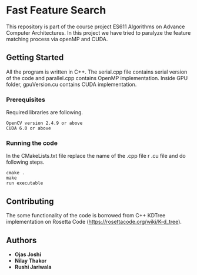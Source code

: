 # Fast Feature Search

This repository is part of the course project ES611 Algorithms on Advance Computer Architectures. In this project we have tried to paralyze the feature matching process via openMP and CUDA.

## Getting Started

All the program is written in C++. The serial.cpp file contains serial version of the code and parallel.cpp contains OpenMP implementation. Inside GPU folder, gpuVersion.cu contains CUDA implementation. 

### Prerequisites

Required libraries are following.

```
OpenCV version 2.4.9 or above
CUDA 6.0 or above
```

### Running the code

In the CMakeLists.txt file replace the name of the .cpp file r .cu file and do following steps.


```
cmake .
make
run executable 
```


## Contributing

The some functionality of the code is borrowed from C++ KDTree implementation on Rosetta Code (https://rosettacode.org/wiki/K-d_tree). 


## Authors

* **Ojas Joshi**
* **Nilay Thakor**
* **Rushi Jariwala**

